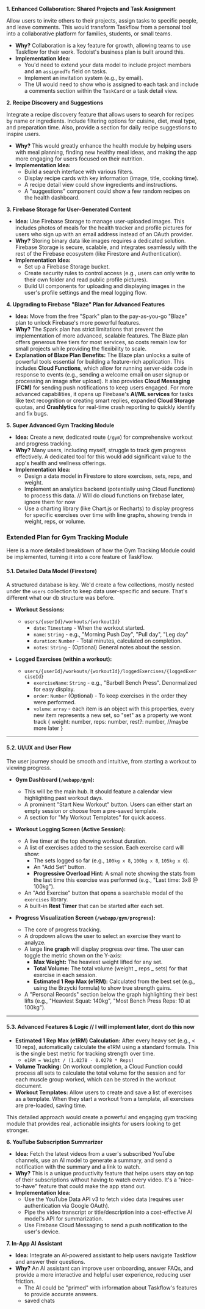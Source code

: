 **1. Enhanced Collaboration: Shared Projects and Task Assignment**

Allow users to invite others to their projects, assign tasks to specific people, and leave comments. This would transform Taskflow from a personal tool into a collaborative platform for families, students, or small teams.

- **Why?** Collaboration is a key feature for growth, allowing teams to use Taskflow for their work. Todoist's business plan is built around this.
- **Implementation Idea:**
  - You'd need to extend your data model to include project members and an `assignedTo` field on tasks.
  - Implement an invitation system (e.g., by email).
  - The UI would need to show who is assigned to each task and include a comments section within the `TaskCard` or a task detail view.

**2. Recipe Discovery and Suggestions**

Integrate a recipe discovery feature that allows users to search for recipes by name or ingredients. Include filtering options for cuisine, diet, meal type, and preparation time. Also, provide a section for daily recipe suggestions to inspire users.

- **Why?** This would greatly enhance the health module by helping users with meal planning, finding new healthy meal ideas, and making the app more engaging for users focused on their nutrition.
- **Implementation Idea:**
  - Build a search interface with various filters.
  - Display recipe cards with key information (image, title, cooking time).
  - A recipe detail view could show ingredients and instructions.
  - A "suggestions" component could show a few random recipes on the health dashboard.

**3. Firebase Storage for User-Generated Content**

- **Idea:** Use Firebase Storage to manage user-uploaded images. This includes photos of meals for the health tracker and profile pictures for users who sign up with an email address instead of an OAuth provider.
- **Why?** Storing binary data like images requires a dedicated solution. Firebase Storage is secure, scalable, and integrates seamlessly with the rest of the Firebase ecosystem (like Firestore and Authentication).
- **Implementation Idea:**
  - Set up a Firebase Storage bucket.
  - Create security rules to control access (e.g., users can only write to their own folder and read public profile pictures).
  - Build UI components for uploading and displaying images in the user's profile settings and the meal logging flow.

**4. Upgrading to Firebase "Blaze" Plan for Advanced Features**

- **Idea:** Move from the free "Spark" plan to the pay-as-you-go "Blaze" plan to unlock Firebase's more powerful features.
- **Why?** The Spark plan has strict limitations that prevent the implementation of more advanced, scalable features. The Blaze plan offers generous free tiers for most services, so costs remain low for small projects while providing the flexibility to scale.
- **Explanation of Blaze Plan Benefits:**
  The Blaze plan unlocks a suite of powerful tools essential for building a feature-rich application. This includes **Cloud Functions**, which allow for running server-side code in response to events (e.g., sending a welcome email on user signup or processing an image after upload). It also provides **Cloud Messaging (FCM)** for sending push notifications to keep users engaged. For more advanced capabilities, it opens up Firebase's **AI/ML services** for tasks like text recognition or creating smart replies, expanded **Cloud Storage** quotas, and **Crashlytics** for real-time crash reporting to quickly identify and fix bugs.

**5. Super Advanced Gym Tracking Module**
- **Idea:** Create a new, dedicated route (`/gym`) for comprehensive workout and progress tracking.
- **Why?** Many users, including myself, struggle to track gym progress effectively. A dedicated tool for this would add significant value to the app's health and wellness offerings.
- **Implementation Idea:**
  - Design a data model in Firestore to store exercises, sets, reps, and weight.
  - Implement an analytics backend (potentially using Cloud Functions) to process this data. // Will do cloud functions on firebase later, ignore them for now
  - Use a charting library (like Chart.js or Recharts) to display progress for specific exercises over time with line graphs, showing trends in weight, reps, or volume.
### Extended Plan for Gym Tracking Module
Here is a more detailed breakdown of how the Gym Tracking Module could be implemented, turning it into a core feature of TaskFlow.

#### **5.1. Detailed Data Model (Firestore)**

A structured database is key. We'd create a few collections, mostly nested under the `users` collection to keep data user-specific and secure. That's different what our db structure was before.

- **Workout Sessions:**

  - `users/{userId}/workouts/{workoutId}`
    - `date`: `Timestamp` - When the workout started.
    - `name`: `String` - e.g., "Morning Push Day", "Pull day", "Leg day"
    - `duration`: `Number` - Total minutes, calculated on completion.
    - `notes`: `String` - (Optional) General notes about the session.
      
- **Logged Exercises (within a workout):**
  - `users/{userId}/workouts/{workoutId}/loggedExercises/{loggedExerciseId}`
    - `exerciseName`: `String` - e.g., "Barbell Bench Press". Denormalized for easy display.
    - `order`: `Number` (Optional) - To keep exercises in the order they were performed.
    - `volume`: `array` - each item is an object with this properties, every new item represents a new set, so "set" as a property we wont track
      {
          weight: number,
          reps: number,
          rest?: number,
          //maybe more later
      }
---

#### **5.2. UI/UX and User Flow**

The user journey should be smooth and intuitive, from starting a workout to viewing progress.

- **Gym Dashboard (`/webapp/gym`):**

  - This will be the main hub. It should feature a calendar view highlighting past workout days.
  - A prominent "Start New Workout" button. Users can either start an empty session or choose from a pre-saved template.
  - A section for "My Workout Templates" for quick access.
    

- **Workout Logging Screen (Active Session):**

  - A live timer at the top showing workout duration.
  - A list of exercises added to the session. Each exercise card will show:
    - The sets logged so far (e.g., `100kg x 8`, `100kg x 8`, `105kg x 6`).
    - An "Add Set" button.
    - **Progressive Overload Hint:** A small note showing the stats from the last time this exercise was performed (e.g., "Last time: 3x8 @ 100kg").
  - An "Add Exercise" button that opens a searchable modal of the `exercises` library.
  - A built-in **Rest Timer** that can be started after each set.

- **Progress Visualization Screen (`/webapp/gym/progress`):**
  - The core of progress tracking.
  - A dropdown allows the user to select an exercise they want to analyze.
  - A large **line graph** will display progress over time. The user can toggle the metric shown on the Y-axis:
    - **Max Weight:** The heaviest weight lifted for any set.
    - **Total Volume:** The total volume (weight _ reps _ sets) for that exercise in each session.
    - **Estimated 1 Rep Max (e1RM):** Calculated from the best set (e.g., using the Brzycki formula) to show true strength gains.
  - A "Personal Records" section below the graph highlighting their best lifts (e.g., "Heaviest Squat: 140kg", "Most Bench Press Reps: 10 at 100kg").

---

#### **5.3. Advanced Features & Logic** // I will implement later, dont do this now

- **Estimated 1 Rep Max (e1RM) Calculation:** After every heavy set (e.g., < 10 reps), automatically calculate the e1RM using a standard formula. This is the single best metric for tracking strength over time.
  - `e1RM = Weight / (1.0278 - 0.0278 * Reps)` 
- **Volume Tracking:** On workout completion, a Cloud Function could process all sets to calculate the total volume for the session and for each muscle group worked, which can be stored in the workout document.
- **Workout Templates:** Allow users to create and save a list of exercises as a template. When they start a workout from a template, all exercises are pre-loaded, saving time.

This detailed approach would create a powerful and engaging gym tracking module that provides real, actionable insights for users looking to get stronger.

**6. YouTube Subscription Summarizer**

- **Idea:** Fetch the latest videos from a user's subscribed YouTube channels, use an AI model to generate a summary, and send a notification with the summary and a link to watch.
- **Why?** This is a unique productivity feature that helps users stay on top of their subscriptions without having to watch every video. It's a "nice-to-have" feature that could make the app stand out.
- **Implementation Idea:**
  - Use the YouTube Data API v3 to fetch video data (requires user authentication via Google OAuth).
  - Pipe the video transcript or title/description into a cost-effective AI model's API for summarization.
  - Use Firebase Cloud Messaging to send a push notification to the user's device.

**7. In-App AI Assistant**

- **Idea:** Integrate an AI-powered assistant to help users navigate Taskflow and answer their questions.
- **Why?** An AI assistant can improve user onboarding, answer FAQs, and provide a more interactive and helpful user experience, reducing user friction.
  - The AI could be "primed" with information about Taskflow's features to provide accurate answers.
  - saved chats
